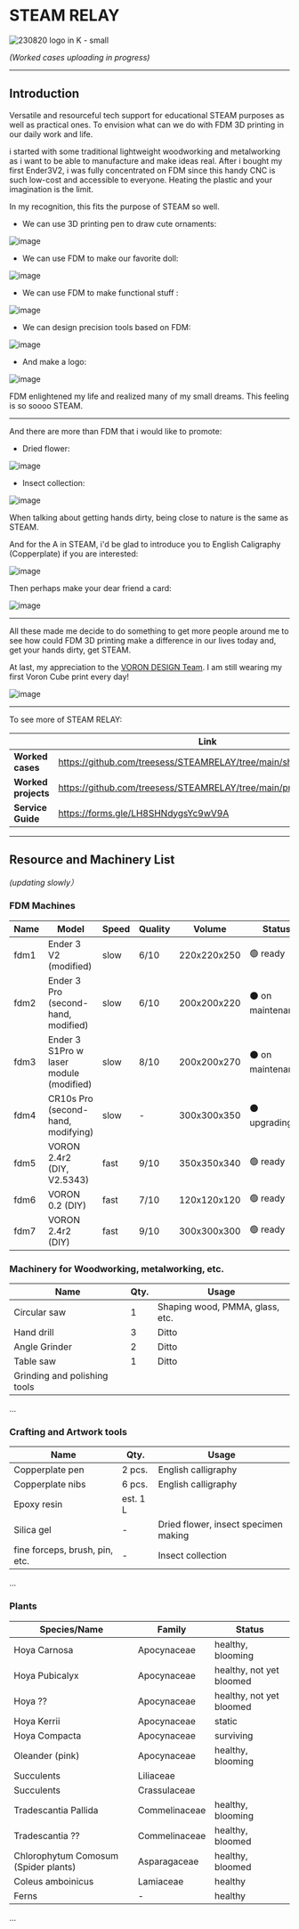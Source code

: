 # STEAM RELAY


![230820 logo in K - small](https://github.com/treesess/STEAMRELAY/assets/20311124/165b6501-45f4-4860-bd4d-d77afa5a961b)

*(Worked cases uploading in progress)*

----

## Introduction 

Versatile and resourceful tech support for educational STEAM purposes as well as practical ones. To envision what can we do with FDM 3D printing in our daily work and life. 

i started with some traditional lightweight woodworking and metalworking as i want to be able to manufacture and make ideas real. After i bought my first Ender3V2, i was fully concentrated on FDM since this handy CNC  is such low-cost and accessible to everyone. Heating the plastic and your imagination is the limit. 

In my recognition, this fits the purpose of STEAM so well. 

- We can use 3D printing pen to draw cute ornaments: 

![image](https://github.com/treesess/STEAMRELAY/assets/20311124/d4bd7029-b759-4321-a6e3-0c08feb5a99a)

- We can use FDM to make our favorite doll:

![image](https://github.com/treesess/STEAMRELAY/assets/20311124/3e278475-41f8-48be-87ed-4808eeeddec2)

- We can use FDM to make functional stuff :

![image](https://github.com/treesess/STEAMRELAY/assets/20311124/2582d85f-df80-4e58-a42d-037d45dda3a8)

- We can design precision tools based on FDM: 

![image](https://github.com/treesess/STEAMRELAY/assets/20311124/49deae78-4ca5-4d98-86fb-cf5370c6eefe)

- And make a logo:

![image](https://github.com/treesess/STEAMRELAY/assets/20311124/3d61ffeb-5ce5-4831-9184-1a11796a9a63)


FDM enlightened my life and realized many of my small dreams. This feeling is so soooo STEAM. 




----

And there are more than FDM that i would like to promote: 

- Dried flower:

![image](https://github.com/treesess/STEAMRELAY/assets/20311124/8a584bf0-fb8f-40ce-8324-bf2a936adab4)

- Insect collection:

![image](https://github.com/treesess/STEAMRELAY/assets/20311124/5f02d637-e123-4fe9-946f-6468466399e9)

When talking about getting hands dirty, being close to nature is the same as STEAM. 

And for the A in STEAM, i'd be glad to introduce you to English Caligraphy (Copperplate) if you are interested: 

![image](https://github.com/treesess/STEAMRELAY/assets/20311124/8bef53f1-d28a-416c-8c90-7b25cbf9ae96)

Then perhaps make your dear friend a card:

![image](https://github.com/treesess/STEAMRELAY/assets/20311124/711903a1-c24c-4952-a176-7b35b801e0ac)



----

All these made me decide to do something to get more people around me to see how could FDM 3D printing make a difference in our lives today and, get your hands dirty, get STEAM. 

At last, my appreciation to the [VORON DESIGN Team](https://www.vorondesign.com/). I am still wearing my first Voron Cube print every day! 

![image](https://github.com/treesess/STEAMRELAY/assets/20311124/f3f91116-ed07-4a0a-a179-5162a81cc4cb)


-------

To see more of STEAM RELAY: 

|	|Link	|
|---|---|
|**Worked cases** 	|https://github.com/treesess/STEAMRELAY/tree/main/showcase		|
|**Worked projects**	|https://github.com/treesess/STEAMRELAY/tree/main/project%20cases	|
|**Service Guide**	|https://forms.gle/LH8SHNdygsYc9wV9A 					|


----

## Resource and Machinery List
*(updating slowly）*
### FDM Machines

|Name	|Model						|Speed	|Quality	|Volume		|Status			|
|---	|---						|---	|---		|---		|---			|
|fdm1	| Ender 3 V2 (modified)				| slow	| 6/10		| 220x220x250	| 🟢 ready		|
|fdm2	| Ender 3 Pro (second-hand, modified) 		| slow	| 6/10		| 200x200x220	| ⚫ on maintenance	|
|fdm3	| Ender 3 S1Pro w laser module (modified)	| slow	| 8/10		| 200x200x270	| ⚫ on maintenance	|
|fdm4	| CR10s Pro (second-hand, modifying)		| slow	| -		| 300x300x350	| ⚫ upgrading		|
|fdm5	| VORON 2.4r2 (DIY, V2.5343)			| fast	| 9/10		| 350x350x340	| 🟢 ready		|
|fdm6	| VORON 0.2 (DIY)				| fast	| 7/10		| 120x120x120	| 🟢 ready		|
|fdm7	| VORON 2.4r2 (DIY)				| fast	| 9/10		| 300x300x300	| 🟢 ready 		|

### Machinery for Woodworking, metalworking, etc.

|Name			|Qty.		|Usage					|
|---			|---		|---					|
|Circular saw		|1		|Shaping wood, PMMA, glass, etc.	|
|Hand drill		|3		|Ditto					|
|Angle Grinder		|2		|Ditto					|
|Table saw		|1		|Ditto					|
|Grinding and polishing tools	|	|					|
...

### Crafting and Artwork tools

|Name				|Qty.		|Usage						|
|---				|---		|---						|
|Copperplate pen		|2 pcs.		|English calligraphy				|
|Copperplate nibs		|6 pcs.		|English calligraphy				|
|Epoxy resin			|est. 1 L	| 						|
|Silica gel			|-		|Dried flower, insect specimen making 		|
|fine forceps, brush, pin, etc.	|-		|Insect collection				|
...

### Plants

|Species/Name			|Family 		|Status						|
|---				|---			|---						|
|Hoya Carnosa			|Apocynaceae	|healthy, blooming			|
|Hoya Pubicalyx			|Apocynaceae	|healthy, not yet bloomed	|
|Hoya ??			|Apocynaceae	|healthy, not yet bloomed	|
|Hoya Kerrii			|Apocynaceae	|static						|
|Hoya Compacta			|Apocynaceae	|surviving					|
|Oleander (pink)		|Apocynaceae	|healthy, blooming			|
|Succulents			|Liliaceae		|	|
|Succulents			|Crassulaceae	|	|
|Tradescantia Pallida		|Commelinaceae	|healthy, blooming			|
|Tradescantia ??		|Commelinaceae	|healthy, bloomed			|
|Chlorophytum Comosum (Spider plants)	|Asparagaceae	|healthy, bloomed			|
|Coleus amboinicus		|Lamiaceae	|healthy	|
|Ferns				|-		|healthy	|
...




